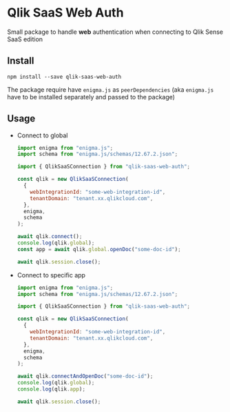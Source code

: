 # Qlik SaaS Web Auth

Small package to handle **web** authentication when connecting to Qlik Sense SaaS edition

## Install

`npm install --save qlik-saas-web-auth`

The package require have `enigma.js` as `peerDependencies` (aka `enigma.js` have to be installed separately and passed to the package)

## Usage

- Connect to global

  ```javascript
  import enigma from "enigma.js";
  import schema from "enigma.js/schemas/12.67.2.json";

  import { QlikSaaSConnection } from "qlik-saas-web-auth";

  const qlik = new QlikSaaSConnection(
    {
      webIntegrationId: "some-web-integration-id",
      tenantDomain: "tenant.xx.qlikcloud.com",
    },
    enigma,
    schema
  );

  await qlik.connect();
  console.log(qlik.global);
  const app = await qlik.global.openDoc("some-doc-id");

  await qlik.session.close();
  ```

- Connect to specific app

  ```javascript
  import enigma from "enigma.js";
  import schema from "enigma.js/schemas/12.67.2.json";

  import { QlikSaaSConnection } from "qlik-saas-web-auth";

  const qlik = new QlikSaaSConnection(
    {
      webIntegrationId: "some-web-integration-id",
      tenantDomain: "tenant.xx.qlikcloud.com",
    },
    enigma,
    schema
  );

  await qlik.connectAndOpenDoc("some-doc-id");
  console.log(qlik.global);
  console.log(qlik.app);

  await qlik.session.close();
  ```
